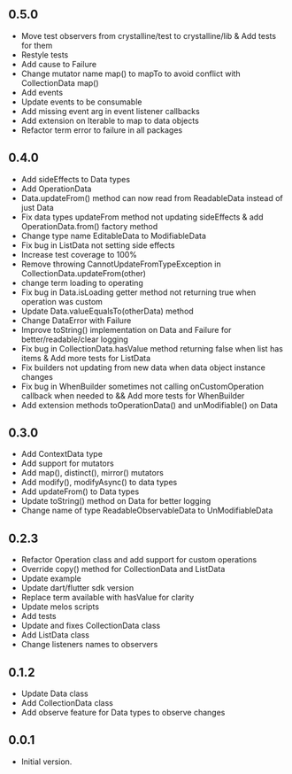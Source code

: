 ## 0.5.0

- Move test observers from crystalline/test to crystalline/lib & Add tests for them
- Restyle tests
- Add cause to Failure
- Change mutator name map() to mapTo to avoid conflict with CollectionData map()
- Add events
- Update events to be consumable
- Add missing event arg in event listener callbacks
- Add extension on Iterable<T> to map to data objects
- Refactor term error to failure in all packages

## 0.4.0
- Add sideEffects to Data types
- Add OperationData
- Data.updateFrom() method can now read from ReadableData instead of just Data
- Fix data types updateFrom method not updating sideEffects & add OperationData.from() factory method
- Change type name EditableData to ModifiableData
- Fix bug in ListData not setting side effects
- Increase test coverage to 100%
- Remove throwing CannotUpdateFromTypeException in CollectionData.updateFrom(other)
- change term loading to operating
- Fix bug in Data.isLoading getter method not returning true when operation was custom
- Update Data.valueEqualsTo(otherData) method
- Change DataError with Failure
- Improve toString() implementation on Data and Failure for better/readable/clear logging
- Fix bug in CollectionData.hasValue method returning false when list has items & Add more tests for ListData
- Fix builders not updating from new data when data object instance changes
- Fix bug in WhenBuilder sometimes not calling onCustomOperation callback when needed to && Add more tests for WhenBuilder
- Add extension methods toOperationData() and unModifiable() on Data<T>
## 0.3.0

- Add ContextData type
- Add support for mutators
- Add map(), distinct(), mirror() mutators
- Add modify(), modifyAsync() to data types
- Add updateFrom() to Data types
- Update toString() method on Data for better logging
- Change name of type ReadableObservableData to UnModifiableData
## 0.2.3

- Refactor Operation class and add support for custom operations
- Override copy() method for CollectionData and ListData 
- Update example
- Update dart/flutter sdk version
- Replace term available with hasValue for clarity
- Update melos scripts
- Add tests
- Update and fixes CollectionData class
- Add ListData class
- Change listeners names to observers
## 0.1.2

- Update Data class
- Add CollectionData class
- Add observe feature for Data types to observe changes

## 0.0.1

- Initial version.

